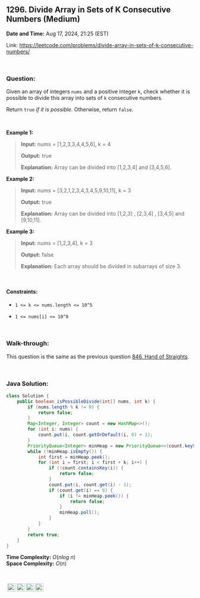 ## 1296. Divide Array in Sets of K Consecutive Numbers (Medium)
**Date and Time:** Aug 17, 2024, 21:25 (EST)

Link: https://leetcode.com/problems/divide-array-in-sets-of-k-consecutive-numbers/

<br>

### Question:
Given an array of integers `nums` and a positive integer `k`, check whether it is possible to divide this array into sets of `k` consecutive numbers.

Return `true` _if it is possible_. Otherwise, return `false`.

<br>

**Example 1:**
> **Input:** nums = [1,2,3,3,4,4,5,6], k = 4
> 
> **Output:** true
>
> **Explanation:** Array can be divided into [1,2,3,4] and [3,4,5,6].

**Example 2:**
> **Input:** nums = [3,2,1,2,3,4,3,4,5,9,10,11], k = 3
> 
> **Output:** true
>
> **Explanation:** Array can be divided into [1,2,3] , [2,3,4] , [3,4,5] and [9,10,11].

**Example 3:**
> **Input:** nums = [1,2,3,4], k = 3
> 
> **Output:** false
>
> **Explanation:** Each array should be divided in subarrays of size 3.

<br>

#### Constraints:
* `1 <= k <= nums.length <= 10^5`

* `1 <= nums[i] <= 10^9`

<br>

### Walk-through: 
This question is the same as the previous question [846. Hand of Straights](./questions/846.Hand_of_Straights(Medium).md). 

<br>

### Java Solution:
```java
class Solution {
    public boolean isPossibleDivide(int[] nums, int k) {
        if (nums.length % k != 0) {
            return false;
        }
        Map<Integer, Integer> count = new HashMap<>();
        for (int i: nums) {
            count.put(i, count.getOrDefault(i, 0) + 1);
        }
        PriorityQueue<Integer> minHeap = new PriorityQueue<>(count.keySet());
        while (!minHeap.isEmpty()) {
            int first = minHeap.peek();
            for (int i = first; i < first + k; i++) {
                if (!count.containsKey(i)) {
                    return false;
                }
                count.put(i, count.get(i) - 1);
                if (count.get(i) == 0) {
                    if (i != minHeap.peek()) {
                        return false;
                    }
                    minHeap.poll();
                }
            }
        }
        return true;
    }
}
```
**Time Complexity:** $O(nlog\ n)$ <br>
**Space Complexity:** $O(n)$

<br>

<img style="height:22px!important;margin-left:3px;vertical-align:text-bottom;" src="https://mirrors.creativecommons.org/presskit/icons/cc.svg?ref=chooser-v1" alt="CC BY-NC-SA" title="CC BY-NC-SA"><img style="height:22px!important;margin-left:3px;vertical-align:text-bottom;" src="https://mirrors.creativecommons.org/presskit/icons/by.svg?ref=chooser-v1" alt="BY: credit must be given to the creator" title="BY: credit must be given to the creator"><img style="height:22px!important;margin-left:3px;vertical-align:text-bottom;" src="https://mirrors.creativecommons.org/presskit/icons/nc.svg?ref=chooser-v1" alt="NC: Only noncommercial uses of the work are permitted" title="NC: Only noncommercial uses of the work are permitted"><img style="height:22px!important;margin-left:3px;vertical-align:text-bottom;" src="https://mirrors.creativecommons.org/presskit/icons/sa.svg?ref=chooser-v1" alt="SA: Adaptations must be shared under the same terms" title="SA: Adaptations must be shared under the same terms">